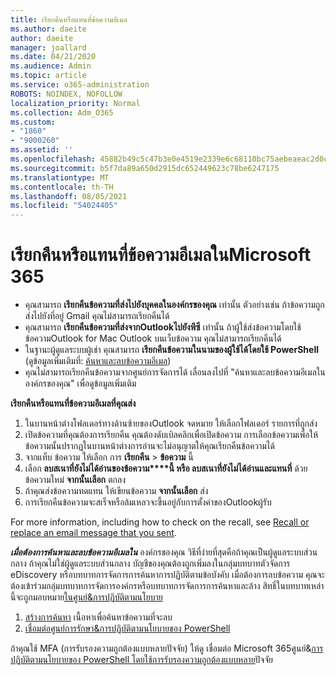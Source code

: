```yaml
---
title: เรียกคืนหรือแทนที่ข้อความอีเมล
ms.author: daeite
author: daeite
manager: joallard
ms.date: 04/21/2020
ms.audience: Admin
ms.topic: article
ms.service: o365-administration
ROBOTS: NOINDEX, NOFOLLOW
localization_priority: Normal
ms.collection: Adm_O365
ms.custom:
- "1860"
- "9000260"
ms.assetid: ''
ms.openlocfilehash: 45882b49c5c47b3e0e4519e2339e6c68110bc75aebeaeac2d0ccd009bdfa3f7e
ms.sourcegitcommit: b5f7da89a650d2915dc652449623c78be6247175
ms.translationtype: MT
ms.contentlocale: th-TH
ms.lasthandoff: 08/05/2021
ms.locfileid: "54024405"
---
```

# <a name="recall-or-replace-an-email-message-in-microsoft-365"></a>เรียกคืนหรือแทนที่ข้อความอีเมลในMicrosoft 365

- คุณสามารถ **เรียกคืนข้อความที่ส่งไปยังบุคคลในองค์กรของคุณ** เท่านั้น ตัวอย่างเช่น ถ้าข้อความถูกส่งไปยังที่อยู่ Gmail คุณไม่สามารถเรียกคืนได้
- คุณสามารถ **เรียกคืนข้อความที่ส่งจากOutlookไปยังพีซี** เท่านั้น ถ้าผู้ใช้ส่งข้อความโดยใช้ข้อความOutlook for Mac Outlook บนเว็บข้อความ คุณไม่สามารถเรียกคืนได้
- ในฐานะผู้ดูแลระบบผู้เช่า คุณสามารถ **เรียกคืนข้อความในนามของผู้ใช้ได้โดยใช้ PowerShell** (ดูข้อมูลเพิ่มเติมที่: [ค้นหาและลบข้อความอีเมล](https://docs.microsoft.com/microsoft-365/compliance/search-for-and-delete-messages-in-your-organization))
- คุณไม่สามารถเรียกคืนข้อความจากศูนย์การจัดการได้ เลื่อนลงไปที่ "ค้นหาและลบข้อความอีเมลในองค์กรของคุณ" เพื่อดูข้อมูลเพิ่มเติม

**เรียกคืนหรือแทนที่ข้อความอีเมลที่คุณส่ง**

1. ในบานหน้าต่างโฟลเดอร์ทางด้านซ้ายของOutlook จดหมาย ให้เลือกโฟลเดอร์ รายการที่ถูกส่ง
2. เปิดข้อความที่คุณต้องการเรียกคืน คุณต้องดับเบิลคลิกเพื่อเปิดข้อความ การเลือกข้อความเพื่อให้ข้อความนั้นปรากฏในบานหน้าต่างการอ่านจะไม่อนุญาตให้คุณเรียกคืนข้อความได้
3. จากแท็บ ข้อความ ให้เลือก การ **เรียกคืน**  >  **ข้อความ** นี้
4. เลือก **ลบสเนาที่ยังไม่ได้อ่านของข้อความ****นี้ หรือ ลบสเนาที่ยังไม่ได้อ่านและแทนที่** ด้วยข้อความใหม่ **จากนั้นเลือก** ตกลง
5. ถ้าคุณส่งข้อความทดแทน ให้เขียนข้อความ **จากนั้นเลือก** ส่ง
6. การเรียกคืนข้อความจะสเร็จหรือล้มเหลวจะขึ้นอยู่กับการตั้งค่าของOutlookผู้รับ

For more information, including how to check on the recall, see [Recall or replace an email message that you sent](https://support.office.com/article/35027f88-d655-4554-b4f8-6c0729a723a0).

***เมื่อต้องการค้นหาและลบข้อความอีเมลใน*** องค์กรของคุณ วิธีที่ง่ายที่สุดคือถ้าคุณเป็นผู้ดูแลระบบส่วนกลาง ถ้าคุณไม่ใช่ผู้ดูแลระบบส่วนกลาง บัญชีของคุณต้องถูกเพิ่มลงในกลุ่มบทบาทตัวจัดการ eDiscovery หรือบทบาทการจัดการการค้นหาการปฏิบัติตามข้อบังคับ เมื่อต้องการลบข้อความ คุณจะต้องเข้าร่วมกลุ่มบทบาทการจัดการองค์กรหรือบทบาทการจัดการการค้นหาและล้าง สิทธิ์ในบทบาทเหล่านี้จะถูกมอบหมาย[ในศูนย์&การปฏิบัติตามนโยบาย](https://protection.office.com/)

1. [สร้างการค้นหา](https://docs.microsoft.com/microsoft-365/compliance/content-search) เนื้อหาเพื่อค้นหาข้อความที่จะลบ
2. [เชื่อมต่อศูนย์การรักษา&การปฏิบัติตามนโยบายของ PowerShell](https://docs.microsoft.com/powershell/exchange/office-365-scc/connect-to-scc-powershell/connect-to-scc-powershell)

ถ้าคุณใช้ MFA (การรับรองความถูกต้องแบบหลายปัจจัย) ให้ดู เชื่อมต่อ Microsoft 365ศูนย์&[การปฏิบัติตามนโยบายของ PowerShell โดยใช้การรับรองความถูกต้องแบบหลาย](https://docs.microsoft.com/powershell/exchange/office-365-scc/connect-to-scc-powershell/mfa-connect-to-scc-powershell)ปัจจัย
